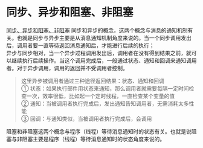 # 同步、异步和阻塞、非阻塞
[同步、异步和阻塞、非阻塞](https://blog.csdn.net/weixin_43410352/article/details/123127939)
同步和异步的概念，这两个概念与消息的通知机制有关。也就是同步与异步主要是从消息通知机制角度来说的。当一个同步调用发出后，调用者要一直等待返回消息通知后，才能进行后续的执行；  
异步与同步相对，当一个异步过程调用发出后，调用者在没有得到结果之前，就可以继续执行后续操作。当这个调用完成后，一般通过状态、通知和回调来通知调用者。对于异步调用，调用的返回并不受调用者控制。

> 这里异步被调用者通过三种途径返回结果：状态、通知和回调  
> ① 状态：如果执行部件用状态来通知，那么调用者就需要每隔一定时间检查一次，效率很低，比如起一个定时线程，一直检查某个变量的值  
> ② 通知：当被调用者执行完成后，发出通知告知调用者，无需消耗太多性能  
> ③ 回调：与通知类似，当被调用者执行完成后，会调用

阻塞和非阻塞这两个概念与程序（线程）等待消息通知时的状态有关。也就是说阻塞与非阻塞主要是程序（线程）等待消息通知时的状态角度来说的。